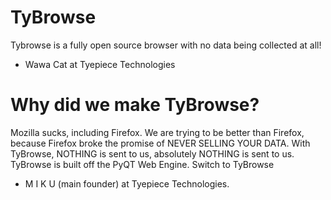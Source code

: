 # TyBrowse

Tybrowse is a fully open source browser with no data being collected at all!

- Wawa Cat at Tyepiece Technologies

# Why did we make TyBrowse?
Mozilla sucks, including Firefox. We are trying to be better than Firefox, because Firefox broke the promise of NEVER SELLING YOUR DATA.
With TyBrowse, NOTHING is sent to us, absolutely NOTHING is sent to us.
TyBrowse is built off the PyQT Web Engine.
Switch to TyBrowse

- M I K U (main founder) at Tyepiece Technologies.
